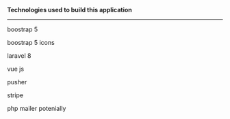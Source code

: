 <b>Technologies used to build this application</b>
<hr>


boostrap 5

boostrap 5 icons

laravel 8

vue js

pusher

stripe

php mailer potenially

